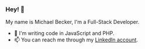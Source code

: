 ### Hey! 👋

My name is Michael Becker, I'm a Full-Stack Developer.

- 🦾 I'm writing code in JavaScript and PHP.
- 📫 You can reach me through my [LinkedIn account](https://www.linkedin.com/in/michael-becker-dev/).

